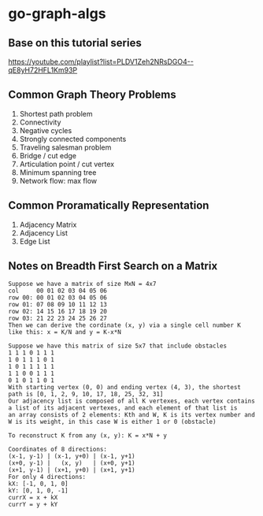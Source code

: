 # go-graph-algs

## Base on this tutorial series

<https://youtube.com/playlist?list=PLDV1Zeh2NRsDGO4--qE8yH72HFL1Km93P>

## Common Graph Theory Problems

1. Shortest path problem
2. Connectivity
3. Negative cycles
4. Strongly connected components
5. Traveling salesman problem
6. Bridge / cut edge
7. Articulation point / cut vertex
8. Minimum spanning tree
9. Network flow: max flow

## Common Proramatically Representation

1. Adjacency Matrix
2. Adjacency List
3. Edge List

## Notes on Breadth First Search on a Matrix

```text
Suppose we have a matrix of size MxN = 4x7
col     00 01 02 03 04 05 06
row 00: 00 01 02 03 04 05 06
row 01: 07 08 09 10 11 12 13
row 02: 14 15 16 17 18 19 20
row 03: 21 22 23 24 25 26 27
Then we can derive the cordinate (x, y) via a single cell number K like this: x = K/N and y = K-x*N

Suppose we have this matrix of size 5x7 that include obstacles
1 1 1 0 1 1 1
1 0 1 1 1 0 1
1 0 1 1 1 1 1
1 1 0 0 1 1 1
0 1 0 1 1 0 1
With starting vertex (0, 0) and ending vertex (4, 3), the shortest path is [0, 1, 2, 9, 10, 17, 18, 25, 32, 31]
Our adjacency list is composed of all K vertexes, each vertex contains a list of its adjacent vertexes, and each element of that list is
an array consists of 2 elements: Kth and W, K is its vertex number and W is its weight, in this case W is either 1 or 0 (obstacle)

To reconstruct K from any (x, y): K = x*N + y

Coordinates of 8 directions:
(x-1, y-1) | (x-1, y+0) | (x-1, y+1)
(x+0, y-1) |   (x, y)   | (x+0, y+1)
(x+1, y-1) | (x+1, y+0) | (x+1, y+1)
For only 4 directions:
kX: [-1, 0, 1, 0]
kY: [0, 1, 0, -1]
currX = x + kX
currY = y + kY
```
